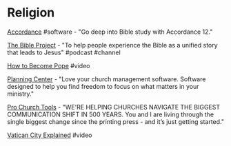 # Religion

[Accordance](https://www.accordancebible.com/) \#software - "Go deep into Bible study with Accordance 12."

[The Bible Project](https://thebibleproject.com/) - "To help people experience the Bible as a unified story that leads to Jesus" \#podcast \#channel

[How to Become Pope](https://www.youtube.com/watch?v=kF8I_r9XT7A&list=PLIilwIraDV2LO0itulEQl76KwCRhCdN8H&index=2) \#video

[Planning Center](https://planning.center/) - "Love your church management software. Software designed to help you find freedom to focus on what matters in your ministry."

[Pro Church Tools](https://prochurchtools.com/) - "WE'RE HELPING CHURCHES NAVIGATE THE BIGGEST COMMUNICATION SHIFT IN 500 YEARS. You and I are living through the single biggest change since the printing press - and it’s just getting started."

[Vatican City Explained](https://www.youtube.com/watch?v=OPHRIjI3hXs&list=PLIilwIraDV2LO0itulEQl76KwCRhCdN8H&index=2) \#video

